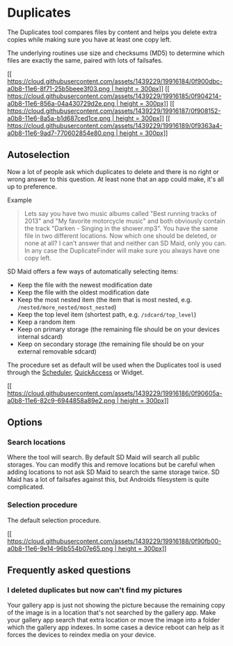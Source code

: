 # Duplicates
The Duplicates tool compares files by content and helps you delete extra copies while making sure you have at least one copy left.

The underlying routines use size and checksums (MD5) to determine which files are exactly the same, paired with lots of failsafes.

[[[ https://cloud.githubusercontent.com/assets/1439229/19916184/0f900dbc-a0b8-11e6-8f71-25b5beee3f03.png | height = 300px]]](https://cloud.githubusercontent.com/assets/1439229/19916184/0f900dbc-a0b8-11e6-8f71-25b5beee3f03.png)
[[[ https://cloud.githubusercontent.com/assets/1439229/19916185/0f904214-a0b8-11e6-856a-04a430729d2e.png | height = 300px]]](https://cloud.githubusercontent.com/assets/1439229/19916185/0f904214-a0b8-11e6-856a-04a430729d2e.png)
[[[ https://cloud.githubusercontent.com/assets/1439229/19916187/0f908152-a0b8-11e6-8a5a-b1d687ced1ce.png | height = 300px]]](https://cloud.githubusercontent.com/assets/1439229/19916187/0f908152-a0b8-11e6-8a5a-b1d687ced1ce.png)
[[[ https://cloud.githubusercontent.com/assets/1439229/19916189/0f9363a4-a0b8-11e6-9ad7-770602854e80.png | height = 300px]]](https://cloud.githubusercontent.com/assets/1439229/19916189/0f9363a4-a0b8-11e6-9ad7-770602854e80.png)

## Autoselection
Now a lot of people ask which duplicates to delete and there is no right or wrong answer to this question. At least none that an app could make, it's all up to preference. 

Example
> Lets say you have two music albums called "Best running tracks of 2013" and "My favorite motorcycle music" and both obviously contain the track "Darken - Singing in the shower.mp3". You have the same file in two different locations. Now which one should be deleted, or none at all? I can't answer that and neither can SD Maid, only you can.
> In any case the DuplicateFinder will make sure you always have one copy left.

SD Maid offers a few ways of automatically selecting items:
* Keep the file with the newest modification date
* Keep the file with the oldest modification date
* Keep the most nested item (the item that is most nested, e.g. `/nested/more_nested/most_nested`)
* Keep the top level item (shortest path, e.g. `/sdcard/top_level`)
* Keep a random item
* Keep on primary storage (the remaining file should be on your devices internal sdcard)
* Keep on secondary storage (the remaining file should be on your external removable sdcard)

The procedure set as default will be used when the Duplicates tool is used through the [Scheduler](https://github.com/d4rken/sdmaid-public/wiki/Scheduler), [QuickAccess](https://github.com/d4rken/sdmaid-public/wiki/QuickAccess) or Widget.

[[[ https://cloud.githubusercontent.com/assets/1439229/19916186/0f90605a-a0b8-11e6-82c9-6944858a89e2.png | height = 300px]]](https://cloud.githubusercontent.com/assets/1439229/19916186/0f90605a-a0b8-11e6-82c9-6944858a89e2.png)

## Options
### Search locations
Where the tool will search. By default SD Maid will search all public storages. You can modify this and remove locations but be careful when adding locations to not ask SD Maid to search the same storage twice. SD Maid has a lot of failsafes against this, but Androids filesystem is quite complicated.

### Selection procedure
The default selection procedure.

[[[ https://cloud.githubusercontent.com/assets/1439229/19916188/0f90fb00-a0b8-11e6-9e14-96b554b07e65.png | height = 300px]]](https://cloud.githubusercontent.com/assets/1439229/19916188/0f90fb00-a0b8-11e6-9e14-96b554b07e65.png)

## Frequently asked questions
### I deleted duplicates but now can't find my pictures
Your gallery app is just not showing the picture because the remaining copy of the image is in a location that's not searched by the gallery app. Make your gallery app search that extra location or move the image into a folder which the gallery app indexes. In some cases a device reboot can help as it forces the devices to reindex media on your device.